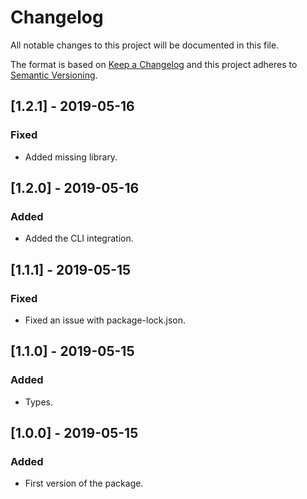 # Changelog
All notable changes to this project will be documented in this file.

The format is based on [Keep a Changelog](http://keepachangelog.com/en/1.0.0/)
and this project adheres to [Semantic Versioning](http://semver.org/spec/v2.0.0.html).


## [1.2.1] - 2019-05-16
### Fixed
- Added missing library.


## [1.2.0] - 2019-05-16
### Added
- Added the CLI integration.


## [1.1.1] - 2019-05-15
### Fixed
- Fixed an issue with package-lock.json.


## [1.1.0] - 2019-05-15
### Added
- Types.


## [1.0.0] - 2019-05-15
### Added
- First version of the package.
